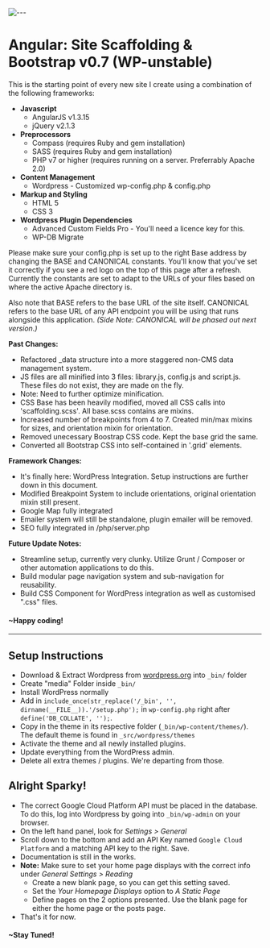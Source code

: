 
 ![---](http://richardbryanong.com/public/shortcut-icon.png) 

# Angular: Site Scaffolding & Bootstrap v0.7 (WP-unstable)

This is the starting point of every new site I create using a combination of the following frameworks:

*   **Javascript**
    *   AngularJS v1.3.15
    *   jQuery v2.1.3
*   **Preprocessors**
    *   Compass (requires Ruby and gem installation)
    *   SASS (requires Ruby and gem installation)
    *   PHP v7 or higher (requires running on a server. Preferrably Apache 2.0)
* **Content Management**
  * Wordpress - Customized wp-config.php & config.php
*   **Markup and Styling**
    *   HTML 5
    *   CSS 3
*   **Wordpress Plugin Dependencies**
    *   Advanced Custom Fields Pro - You'll need a licence key for this.
    *   WP-DB Migrate

Please make sure your config.php is set up to the right Base address by changing the BASE and CANONICAL constants. You'll know that you've set it correctly if you see a red logo on the top of this page after a refresh. Currently the constants are set to adapt to the URLs of your files based on where the active Apache directory is.

Also note that BASE refers to the base URL of the site itself. CANONICAL refers to the base URL of any API endpoint you will be using that runs alongside this application. *(Side Note: CANONICAL will be phased out next version.)*

**Past Changes:**

 - Refactored _data structure into a more staggered non-CMS data management system.
 - JS files are all minified into 3 files: library.js, config.js and script.js. These files do not exist, they are made on the fly.
 - Note: Need to further optimize minification.
 - CSS Base has been heavily modified, moved all CSS calls into 'scaffolding.scss'. All base.scss contains are mixins.
 - Increased number of breakpoints from 4 to 7. Created min/max mixins for sizes, and orientation mixin for orientation.
 - Removed unecessary Boostrap CSS code. Kept the base grid the same.
 - Converted all Bootstrap CSS into self-contained in '.grid' elements.

**Framework Changes:**

 - It's finally here: WordPress Integration. Setup instructions are further down in this document.
 - Modified Breakpoint System to include orientations, original orientation mixin still present.
 - Google Map fully integrated
 - Emailer system will still be standalone, plugin emailer will be removed.
 - SEO fully integrated in /php/server.php

**Future Update Notes:**

 - Streamline setup, currently very clunky. Utilize Grunt / Composer or other automation applications to do this.
 - Build modular page navigation system and sub-navigation for reusability.
 - Build CSS Component for WordPress integration as well as customised ".css" files.

#### ~Happy coding!

---

## Setup Instructions
- Download & Extract Wordpress from [wordpress.org](https://wordpress.org "Blog Tool, Publishing Platform, and CMS &mdash; WordPress") into `_bin/` folder
- Create "media" Folder inside `_bin/`
- Install WordPress normally
- Add in `include_once(str_replace('/_bin', '', dirname(__FILE__)).'/setup.php');` in `wp-config.php` right after `define('DB_COLLATE', '');`.
- Copy in the theme in its respective folder (`_bin/wp-content/themes/`). The default theme is found in `_src/wordpress/themes`
- Activate the theme and all newly installed plugins.
- Update everything from the WordPress admin.
- Delete all extra themes / plugins. We're departing from those.

## Alright Sparky!
- The correct Google Cloud Platform API must be placed in the database. To do this, log into Wordpress by going into `_bin/wp-admin` on your browser.
- On the left hand panel, look for *Settings > General*
- Scroll down to the bottom and add an API Key named `Google Cloud Platform` and a matching API key to the right. Save.
- Documentation is still in the works.
- **Note:** Make sure to set your home page displays with the correct info under *General Settings > Reading*
   - Create a new blank page, so you can get this setting saved.
   - Set the *Your Homepage Displays* option to *A Static Page*
   - Define pages on the 2 options presented. Use the blank page for either the home page or the posts page.
- That's it for now.

#### ~Stay Tuned!